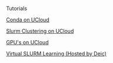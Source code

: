 Tutorials

[Conda on UCloud](https://github.com/CBS-HPC/UCloud-Tutorials/blob/main/Conda/README.md)

[Slurm Clustering on UCloud](https://github.com/CBS-HPC/UCloud-Tutorials/blob/main/SlurmCluster/README.md)

[GPU's on UCloud](https://github.com/CBS-HPC/UCloud-Tutorials/blob/main/GPUs/README.md)

[Virtual SLURM Learning (Hosted by Deic)](https://deic.dk/en/news/2022-11-21/virtual-slurm-learning-environment-ready)
